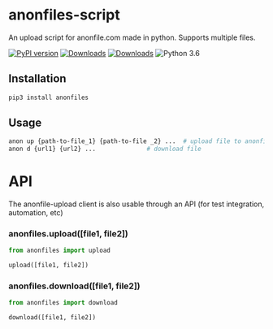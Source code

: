 # anonfiles-script
An upload script for anonfile.com made in python. Supports multiple files.

 [![PyPI version](https://badge.fury.io/py/anonfiles.svg)](https://pypi.org/project/anonfiles/)
 [![Downloads](https://pepy.tech/badge/anonfiles/month)](https://pepy.tech/project/anonfiles)
 [![Downloads](https://static.pepy.tech/personalized-badge/anonfiles?period=total&units=international_system&left_color=green&right_color=blue&left_text=Total%20Downloads)](https://pepy.tech/project/anonfiles)
 ![Python 3.6](https://img.shields.io/badge/python-3.6-yellow.svg)


## Installation

```sh
pip3 install anonfiles
```

## Usage 
```sh
anon up {path-to-file_1} {path-to-file _2} ...  # upload file to anonfile server
anon d {url1} {url2} ...              # download file 
```

# API

The anonfile-upload client is also usable through an API (for test integration, automation, etc)

### anonfiles.upload([file1, file2])

```py
from anonfiles import upload

upload([file1, file2])
```

### anonfiles.download([file1, file2])

```py
from anonfiles import download

download([file1, file2])
```